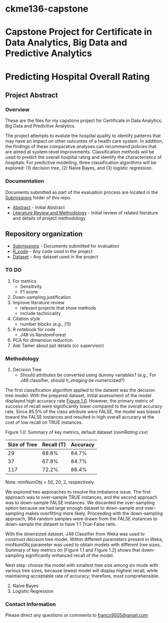 # ckme136-capstone
# Capstone Project for Certificate in Data Analytics, Big Data and Predictive Analytics
# Predicting Hospital Overall Rating

## Project Abstract

### Overview

These are the files for my capstone project for Certificate in Data Analytics, Big Data and Predictive Analytics.

The project attempts to evalute the hospital quality to identify patterns that may have an impact on other outcomes of a health care system. In addition, the findings of these comparative analyses can recommend policies that are aimed at system-level improvements. Classification methods will be used to predict the overall hospital rating and identify the characteristics of hospitals. For predictive modelling, three classification algorithms will be explored: (1) decision tree, (2) Naïve Bayes, and (3) logistic regression.

### Documentation

Documents submitted as part of the evaluation process are located in the
[Submissions](/submit/) folder of this repo.

- [Abstract](/submit/abstract.pdf) - Initial Abstract
- [Literature Review and Methodology](/submit/lit_review.pdf) -
Initial review of related literature and details of project methodology

## Repository organization

- [Submissions](/submit/) - Documents submitted for evaluation
- [R_code](/code/) - Any code used in the project
- [Dataset](/dataset/) - Any dataset used in the project

### TO DO
1. For metrics
   - Sensitivity
   - F1 score
2. Down-sampling justification
3. Improve literature review
   - relevant projects that show methods
   - include technicality
4. Citation style
   - number blocks (e.g., [1])
5. R notebook for code
   - J48 vs RandomForest
6. PCA for dimension reduction
7. Ask Tamer about ppt details (cc supervisor)

### Methodology

1. Decision Tree
   - Should attributes be converted using dummy variables? (e.g., For J48 classifier, should *h_imaging* be numericized?)

The first classification algorithm applied to the dataset was the decision tree model. With the prepared dataset, initial assessment of the model displayed high accuracy rate [Figure 1.0](/submit/fig1.png). However, the primary metric of success of recall were significantly lower compared to the overall accuracy rate. Since 85.5% of the class attribute were FALSE, the model was biased toward the FALSE instances and resulted in high overall accuracy at the cost of low recall on TRUE instances.

Figure 1.0: Summary of key metrics, default dataset (*nomRating.csv*)

| Size of Tree | Recall (T) | Accuracy |
| ------------ | ---------- | -------- |
|      29      |    68.8%   |   84.7%  |
|      37      |    67.8%   |   84.7%  |
|     117      |    72.2%   |   86.4%  |

Note: minNumObj = 50, 20, 2, respectively.

We explored two approaches to resolve the imbalance issue. The first approach was to over-sample TRUE instances, and the second approach was to down-sample FALSE instances. We discarded the over-sampling option because we had large enough dataset to down-sample and over-sampling makes overfitting more likely. Proceeding with the down-sampling approach, 964 random samples were drawn from the FALSE instances to down-sample the dataset to have 1:1 True-False ratio.

With the downsized dataset, J48 Classifier from Weka was used to construct decision tree model. Within different parameters present in Weka, minNumObj parameter was used to obtain models with different tree sizes. Summary of key metrics on [Figure 1.1 and Figure 1.2] shows that down-sampling significantly enhanced recall of the model.

Next step: choose the model with smallest tree size among six mode with various tree sizes, because lowest model will display highest recall, while maintaining acceptable rate of accuracy; therefore, most comprehensible.

2. Naïve Bayes
3. Logistic Regression
### Contact Information

Please direct any questions or comments to franco9505@gmail.com
